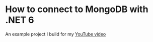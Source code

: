 # How to connect to MongoDB with .NET 6
An example project I build for my [YouTube video](https://youtu.be/HVTSctl9Mc0)
